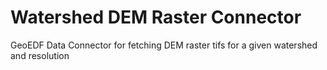 # Watershed DEM Raster Connector
GeoEDF Data Connector for fetching DEM raster tifs for a given watershed and resolution
